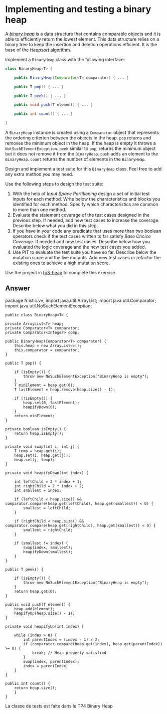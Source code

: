 # Implementing and testing a binary heap

A [*binary heap*](https://en.wikipedia.org/wiki/Binary_heap) is a data structure that contains comparable objects and it is able to efficiently return the lowest element.
This data structure relies on a binary tree to keep the insertion and deletion operations efficient. It is the base of the [*Heapsort* algorithm](https://en.wikipedia.org/wiki/Heapsort).

Implement a `BinaryHeap` class with the following interface:

```java
class BinaryHeap<T> {

    public BinaryHeap(Comparator<T> comparator) { ... }

    public T pop() { ... }

    public T peek() { ... }

    public void push(T element) { ... }

    public int count() { ... }

}
```

A `BinaryHeap` instance is created using a `Comparator` object that represents the ordering criterion between the objects in the heap.
`pop` returns and removes the minimum object in the heap. If the heap is empty it throws a `NotSuchElementException`.
`peek` similar to `pop`, returns the minimum object but it does not remove it from the `BinaryHeap`.
`push` adds an element to the `BinaryHeap`.
`count` returns the number of elements in the `BinaryHeap`.

Design and implement a test suite for this `BinaryHeap` class.
Feel free to add any extra method you may need.

Use the following steps to design the test suite:

1. With the help of *Input Space Partitioning* design a set of initial test inputs for each method. Write below the characteristics and blocks you identified for each method. Specify which characteristics are common to more than one method.
2. Evaluate the statement coverage of the test cases designed in the previous step. If needed, add new test cases to increase the coverage. Describe below what you did in this step.
3. If you have in your code any predicate that uses more than two boolean operators check if the test cases written to far satisfy *Base Choice Coverage*. If needed add new test cases. Describe below how you evaluated the logic coverage and the new test cases you added.
4. Use PIT to evaluate the test suite you have so far. Describe below the mutation score and the live mutants. Add new test cases or refactor the existing ones to achieve a high mutation score.

Use the project in [tp3-heap](../code/tp3-heap) to complete this exercise.

## Answer

package fr.istic.vv;
    import java.util.ArrayList;
    import java.util.Comparator;
    import java.util.NoSuchElementException;
    
    public class BinaryHeap<T> {

    private ArrayList<T> heap;
    private Comparator<T> comparator;
    private Comparator<Integer> comp;

    public BinaryHeap(Comparator<T> comparator) {
        this.heap = new ArrayList<>();
        this.comparator = comparator;
    }

    public T pop() {

        if (isEmpty()) {
            throw new NoSuchElementException("BinaryHeap is empty");
        }
        T minElement = heap.get(0);
        T lastElement = heap.remove(heap.size() - 1);

        if (!isEmpty()) {
            heap.set(0, lastElement);
            heapifyDown(0);
        }
        return minElement;
    }

    private boolean isEmpty() {
        return heap.isEmpty();
    }

    private void swap(int i, int j) {
        T temp = heap.get(i);
        heap.set(i, heap.get(j));
        heap.set(j, temp);
    }

    private void heapifyDown(int index) {

        int leftChild = 2 * index + 1;
        int rightChild = 2 * index + 2;
        int smallest = index;

        if (leftChild < heap.size() && comparator.compare(heap.get(leftChild), heap.get(smallest)) < 0) {
            smallest = leftChild;
        }

        if (rightChild < heap.size() && comparator.compare(heap.get(rightChild), heap.get(smallest)) < 0) {
            smallest = rightChild;
        }

        if (smallest != index) {
            swap(index, smallest);
            heapifyDown(smallest);
        }
    }

    public T peek() {

        if (isEmpty()) {
            throw new NoSuchElementException("BinaryHeap is empty");
        }
        return heap.get(0);
    }

    public void push(T element) {
        heap.add(element);
        heapifyUp(heap.size() - 1);
    }

    private void heapifyUp(int index) {

        while (index > 0) {
            int parentIndex = (index - 1) / 2;
            if (comparator.compare(heap.get(index), heap.get(parentIndex)) >= 0) {
                break; // Heap property satisfied
            }
            swap(index, parentIndex);
            index = parentIndex;
        }
    }

    public int count() {
        return heap.size();
        }
    }

La classe de tests est faite dans le TP4 Binary Heap
